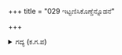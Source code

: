 +++
title = "029 ಇಟ್ಟಣಿಸಿಕೊಣ್ಡೆನ್ನೊಡನೆ"

+++

<details><summary>ಗದ್ಯ (ಕ.ಗ.ಪ) </summary>

29. 'ಒಟ್ಟಾಗಿ ನನ್ನ ಮೇಲೆ ಆಕ್ರಮಣ ಮಾಡಿ, ಸರಿಸಮನಾಗಿ ಯುದ್ಧಮಾಡಿದ ಸೂರ್ಯಪುತ್ರನ ರಥ ಕುದುರೆ, ಸೂತ, ಬತ್ತಳಿಕೆಗಳನ್ನು ನಾನು ನಾಶ ಮಾಡಿದೆ. ಅವನು ಕತ್ತಿ ಹಿಡಿದು ನನ್ನನ್ನು ಸಮೀಪಿಸಿದನು. ತೀರಾ ಹತ್ತಿರದಲ್ಲಿ ನಾನು ನಿಂತು ಅವನೊಡನೆ ಯುದ್ಧ ಮಾಡುತ್ತಿರುವ ಸಮಯಕ್ಕೆ ಕೌರವರ ಸೈನ್ಯವೆಲ್ಲಾ ಸಾಲಾಗಿ ಬಂದು ಮುತ್ತಿಗೆ ಹಾಕಿತು, ಎಂದು ಅರ್ಜುನನು ಹೇಳಿದನು.
</details>
